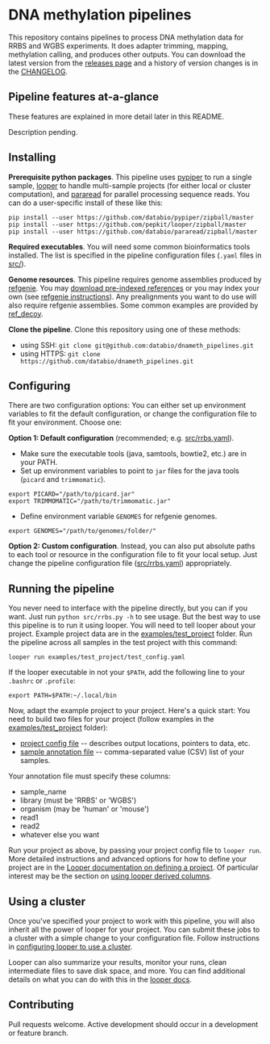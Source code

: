 # DNA methylation pipelines

This repository contains pipelines to process DNA methylation data for RRBS and WGBS experiments. It does adapter trimming, mapping, methylation calling, and produces other outputs. You can download the latest version from the [releases page](https://github.com/databio/dnameth_pipelines/releases) and a history of version changes is in the [CHANGELOG](CHANGELOG.md).

## Pipeline features at-a-glance

These features are explained in more detail later in this README.

Description pending.

## Installing

**Prerequisite python packages**. This pipeline uses [pypiper](https://github.com/databio/pypiper) to run a single sample, [looper](https://github.com/pepkit/looper) to handle multi-sample projects (for either local or cluster computation), and [pararead](https://github.com/databio/pararead) for parallel processing sequence reads. You can do a user-specific install of these like this:

```
pip install --user https://github.com/databio/pypiper/zipball/master
pip install --user https://github.com/pepkit/looper/zipball/master
pip install --user https://github.com/databio/pararead/zipball/master
```

**Required executables**. You will need some common bioinformatics tools installed. The list is specified in the pipeline configuration files (`.yaml` files in [src/](src/)).

**Genome resources**. This pipeline requires genome assemblies produced by [refgenie](https://github.com/databio/refgenie). You may [download pre-indexed references](http://cloud.databio.org/refgenomes) or you may index your own (see [refgenie instructions](https://github.com/databio/refgenie#indexing-your-own-reference-genome)). Any prealignments you want to do use will also require refgenie assemblies. Some common examples are provided by [ref_decoy](https://github.com/databio/ref_decoy).

**Clone the pipeline**. Clone this repository using one of these methods:
- using SSH: `git clone git@github.com:databio/dnameth_pipelines.git`
- using HTTPS: `git clone https://github.com/databio/dnameth_pipelines.git`

## Configuring

There are two configuration options: You can either set up environment variables to fit the default configuration, or change the configuration file to fit your environment. Choose one:

**Option 1: Default configuration** (recommended; e.g. [src/rrbs.yaml](src/rrbs.yaml)). 
  - Make sure the executable tools (java, samtools, bowtie2, etc.) are in your PATH.
  - Set up environment variables to point to `jar` files for the java tools (`picard` and `trimmomatic`).
  ```
  export PICARD="/path/to/picard.jar"
  export TRIMMOMATIC="/path/to/trimmomatic.jar"
  ```
  
  - Define environment variable `GENOMES` for refgenie genomes. 
  ```
  export GENOMES="/path/to/genomes/folder/"
  ```
  

**Option 2: Custom configuration**. Instead, you can also put absolute paths to each tool or resource in the configuration file to fit your local setup. Just change the pipeline configuration file ([src/rrbs.yaml](src/rrbs.yaml)) appropriately. 


## Running the pipeline

You never need to interface with the pipeline directly, but you can if you want. Just run `python src/rrbs.py -h` to see usage. But the best way to use this pipeline is to run it using looper. You will need to tell looper about your project. Example project data are in the [examples/test_project](examples/test_project) folder. Run the pipeline across all samples in the test project with this command:
```
looper run examples/test_project/test_config.yaml
```

If the looper executable in not your `$PATH`, add the following line to your `.bashrc` or `.profile`:

```
export PATH=$PATH:~/.local/bin
```

Now, adapt the example project to your project. Here's a quick start: You need to build two files for your project (follow examples in the [examples/test_project](examples/test_project/) folder):

- [project config file](examples/test_config.yaml) -- describes output locations, pointers to data, etc.
- [sample annotation file](examples/microtest_annotation.csv) -- comma-separated value (CSV) list of your samples.

Your annotation file must specify these columns:
- sample_name
- library (must be 'RRBS' or 'WGBS')
- organism (may be 'human' or 'mouse')
- read1
- read2
- whatever else you want

Run your project as above, by passing your project config file to `looper run`. More detailed instructions and advanced options for how to define your project are in the [Looper documentation on defining a project](http://looper.readthedocs.io/en/latest/define-your-project.html). Of particular interest may be the section on [using looper derived columns](http://looper.readthedocs.io/en/latest/advanced.html#pointing-to-flexible-data-with-derived-columns).

## Using a cluster

Once you've specified your project to work with this pipeline, you will also inherit all the power of looper for your project.  You can submit these jobs to a cluster with a simple change to your configuration file. Follow instructions in [configuring looper to use a cluster](http://looper.readthedocs.io/en/latest/cluster-computing.html).

Looper can also summarize your results, monitor your runs, clean intermediate files to save disk space, and more. You can find additional details on what you can do with this in the [looper docs](http://looper.readthedocs.io/). 

## Contributing

Pull requests welcome. Active development should occur in a development or feature branch.
